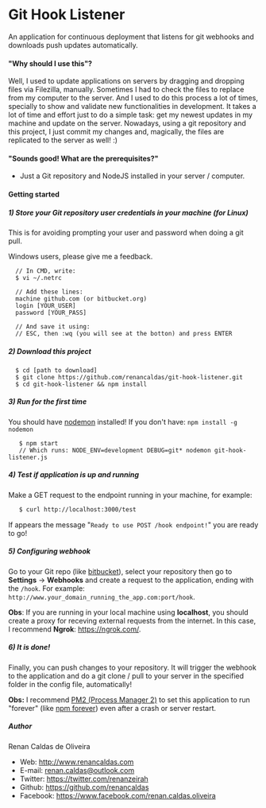 # Git Hook Listener

An application for continuous deployment that listens for git webhooks and downloads push updates automatically.

#### "Why should I use this"?
Well, I used to update applications on servers by dragging and dropping files via Filezilla, manually. Sometimes I had to check the files to replace from my computer to the server. And I used to do this process a lot of times, specially to show and validate new functionalities in development. It takes a lot of time and effort just to do a simple task: get my newest updates in my machine and update on the server. Nowadays, using a git repository and this project, I just commit my changes and, magically, the files are replicated to the server as well! :)  

#### "Sounds good! What are the prerequisites?"

- Just a Git repository and NodeJS installed in your server / computer.

#### Getting started

##### 1) Store your Git repository user credentials in your machine (for Linux)

This is for avoiding prompting your user and password when doing a git pull. 

Windows users, please give me a feedback.

```
  // In CMD, write:
  $ vi ~/.netrc
  
  // Add these lines:
  machine github.com (or bitbucket.org)
  login [YOUR_USER]
  password [YOUR_PASS]
  
  // And save it using: 
  // ESC, then :wq (you will see at the botton) and press ENTER
```
##### 2) Download this project
```
  $ cd [path to download]
  $ git clone https://github.com/renancaldas/git-hook-listener.git
  $ cd git-hook-listener && npm install
```
##### 3) Run for the first time
You should have [nodemon](https://github.com/remy/nodemon) installed! If you don't have: `npm install -g nodemon`
```
   $ npm start
   // Which runs: NODE_ENV=development DEBUG=git* nodemon git-hook-listener.js
```

##### 4) Test if application is up and running
Make a GET request to the endpoint running in your machine, for example: 
```sh
   $ curl http://localhost:3000/test
```

If appears the message "`Ready to use POST /hook endpoint!`" you are ready to go!

##### 5) Configuring webhook
Go to your Git repo (like [bitbucket](https://bitbucket.org/)), select your repository then go to **Settings** -> **Webhooks** and create a request to the application, ending with the `/hook`. For example: `http://www.your_domain_running_the_app.com:port/hook`. 

**Obs**: If you are running in your local machine using **localhost**, you should create a proxy for receving external requests from the internet. In this case, I recommend **Ngrok**: https://ngrok.com/.

##### 6) It is done!
Finally, you can push changes to your repository. It will trigger the webhook to the application and do a git clone / pull to your server in the specified folder in the config file, automatically! 

**Obs:** I recommend [PM2 (Process Manager 2)](https://github.com/Unitech/pm2) to set this application to run "forever" (like [npm forever](https://www.npmjs.com/package/forever)) even after a crash or server restart.

##### Author

Renan Caldas de Oliveira

- Web: http://www.renancaldas.com
- E-mail: renan.caldas@outlook.com
- Twitter: https://twitter.com/renanzeirah
- Github: https://github.com/renancaldas
- Facebook: https://www.facebook.com/renan.caldas.oliveira
